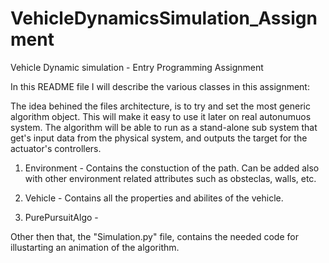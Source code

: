 # VehicleDynamicsSimulation_Assignment
Vehicle Dynamic simulation - Entry Programming Assignment

In this README file I will describe the various classes in this assignment:

The idea behined the files architecture, is to try and set the most generic algorithm object. This will make it easy to use it later on real autonumuos system. The algorithm will be able to run as a stand-alone sub system that get's input data from the physical system, and outputs the target for the actuator's controllers.

1. Environment - Contains the constuction of the path. Can be added also with other environment related attributes such as obsteclas, walls, etc.

2. Vehicle - Contains all the properties and abilites of the vehicle.

3. PurePursuitAlgo - 

Other then that, the "Simulation.py" file, contains the needed code for illustarting an animation
of the algorithm.
